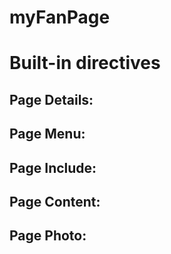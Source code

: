 # myFanPage

# Built-in directives

Page Details:
-------------------------
<page-details value="about"></page-details>

<page-details value="description"></page-details>

<page-details value="name" id="titlePage"></page-details>

<page-details value="cover" responsive="true" id="coverPicture"></page-details>

<page-details value="logo" original="false" id="logoPage"></page-details>


Page Menu:
-------------------------
<page-menu id="menuPage"></page-menu>


Page Include:
-------------------------
<page-include value="header.html"></page-include>


Page Content:
-------------------------
<page-content></page-content>

<page-content hashtag="#blog"></page-content>


Page Photo:
-------------------------
<page-photos></page-photos>